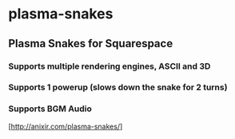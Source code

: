 # plasma-snakes


## Plasma Snakes for Squarespace

### Supports multiple rendering engines, ASCII and 3D
### Supports 1 powerup (slows down the snake for 2 turns)
### Supports BGM Audio

[http://anixir.com/plasma-snakes/]
